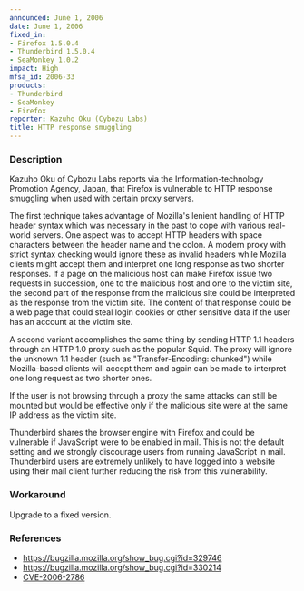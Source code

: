 ```yaml
---
announced: June 1, 2006
date: June 1, 2006
fixed_in:
- Firefox 1.5.0.4
- Thunderbird 1.5.0.4
- SeaMonkey 1.0.2
impact: High
mfsa_id: 2006-33
products:
- Thunderbird
- SeaMonkey
- Firefox
reporter: Kazuho Oku (Cybozu Labs)
title: HTTP response smuggling
---
```


<h3>Description</h3>

<p>Kazuho Oku of Cybozu Labs reports via the Information-technology Promotion
Agency, Japan, that Firefox is vulnerable to HTTP response smuggling when
used with certain proxy servers.</p>

<p>The first technique takes advantage of Mozilla's lenient handling
of HTTP header syntax which was necessary in the past to cope with various
real-world servers. One aspect was to accept HTTP headers with space
characters between the header name and the colon. A modern proxy with strict
syntax checking would ignore these as invalid headers while Mozilla
clients might accept them and interpret one long response as two shorter
responses. If a page on the malicious host can make Firefox issue two
requests in succession, one to the malicious host and one to the victim
site, the second part of the response from the malicious site could
be interpreted as the response from the victim site. The content of
that response could be a web page that could steal login cookies or
other sensitive data if the user has an account at the victim site.</p>

<p>A second variant accomplishes the same thing by sending HTTP 1.1
headers through an HTTP 1.0 proxy such as the popular Squid. The proxy
will ignore the unknown 1.1 header (such as "Transfer-Encoding: chunked")
while Mozilla-based clients will accept them and again can be made to
interpret one long request as two shorter ones.</p>

<p>If the user is not browsing through a proxy the same attacks
can still be mounted but would be effective only if the malicious
site were at the same IP address as the victim site.</p>

<p class="note">Thunderbird shares the browser engine with Firefox
and could be vulnerable if JavaScript were to be enabled in mail. This is not
the default setting and we strongly discourage users from running
JavaScript in mail. Thunderbird users are extremely unlikely to have logged
into a website using their mail client further reducing the risk from
this vulnerability.</p>

<h3>Workaround</h3>

<p>Upgrade to a fixed version.</p>

<h3>References</h3>

<ul>
<li><a href="https://bugzilla.mozilla.org/show_bug.cgi?id=329746">
https://bugzilla.mozilla.org/show_bug.cgi?id=329746</a></li>
<li><a href="https://bugzilla.mozilla.org/show_bug.cgi?id=330214">
https://bugzilla.mozilla.org/show_bug.cgi?id=330214</a></li>
<li>
<a class="ex-ref" href="http://www.cve.mitre.org/cgi-bin/cvename.cgi?name=CVE-2006-2786">CVE-2006-2786</a></li>
</ul>



